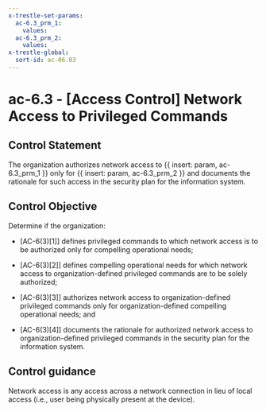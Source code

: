 ```yaml
---
x-trestle-set-params:
  ac-6.3_prm_1:
    values:
  ac-6.3_prm_2:
    values:
x-trestle-global:
  sort-id: ac-06.03
---
```


# ac-6.3 - \[Access Control\] Network Access to Privileged Commands

## Control Statement

The organization authorizes network access to {{ insert: param, ac-6.3_prm_1 }} only for {{ insert: param, ac-6.3_prm_2 }} and documents the rationale for such access in the security plan for the information system.

## Control Objective

Determine if the organization:

- \[AC-6(3)[1]\] defines privileged commands to which network access is to be authorized only for compelling operational needs;

- \[AC-6(3)[2]\] defines compelling operational needs for which network access to organization-defined privileged commands are to be solely authorized;

- \[AC-6(3)[3]\] authorizes network access to organization-defined privileged commands only for organization-defined compelling operational needs; and

- \[AC-6(3)[4]\] documents the rationale for authorized network access to organization-defined privileged commands in the security plan for the information system.

## Control guidance

Network access is any access across a network connection in lieu of local access (i.e., user being physically present at the device).
